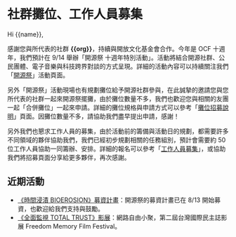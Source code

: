 # 社群攤位、工作人員募集

Hi {{name}},

感謝您與所代表的社群 **{{org}}**，持續與開放文化基金會合作。今年是 OCF 十週年，我們預計在 9/14 舉辦「開源祭 十週年特別活動」。活動將結合開源社群、公民團體、電子音樂與科技跨界對談的方式呈現。詳細的活動內容可以持續關注我們「[開源祭](https://10years.ocf.tw/)」活動頁面。

另外「開源祭」活動現場也有規劃攤位給予開源社群參與，在此誠摯的邀請您與您所代表的社群一起來開源祭擺攤，由於攤位數量不多，我們也歡迎您與相關的友團一起「合併攤位」一起來申請。詳細的攤位規格與申請方式可以參考「[攤位招募說明](https://10years.ocf.tw/booth-recruit.html)」頁面。因攤位數量不多，請協助我們盡早提出申請，感謝！

另外我們也懇求工作人員的募集，由於活動前的籌備與活動日的規劃，都需要許多不同領域的夥伴協助我們，我們已經初步規劃相關的任務組別，預計會需要約 50 位工作人員協助一同籌辦、安排。詳細的報名可以參考「[工作人員募集](https://10years.ocf.tw/booth-recruit.html)」，或協助我們將招募頁面分享給更多夥伴，再次感謝。

## 近期活動

- [《時間浸漬 BIOEROSION》募資計畫](https://10years.ocf.tw/bioerosion.html)：開源祭的募資計畫已在 8/13 開始募資，也歡迎給我們支持與鼓勵。
- [《全面監視 TOTAL TRUST》影展](https://ocftw.kktix.cc/events/internetfreedom-aug2024)：網路自由小聚，第二屆台灣國際民主誌影展 Freedom Memory Film Festival。
